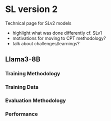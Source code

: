 # SL version 2

Technical page for SLv2 models
- highlight what was done differently cf. SLv1
- motivations for moving to CPT methodology?
- talk about challenges/learnings?

## Llama3-8B
### Training Methodology
### Training Data
### Evaluation Methodology
### Performance